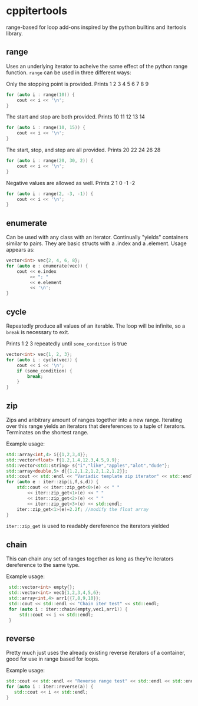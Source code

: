 cppitertools
============

range-based for loop add-ons inspired by the python builtins and itertools
library.


range
-----

Uses an underlying iterator to acheive the same effect of the python range
function.  `range` can be used in three different ways:

Only the stopping point is provided.  Prints 1 2 3 4 5 6 7 8 9
```c++
for (auto i : range(10)) {
    cout << i << '\n';
}
```

The start and stop are both provided.  Prints 10 11 12 13 14
```c++
for (auto i : range(10, 15)) {
    cout << i << '\n';
}
```

The start, stop, and step are all provided.  Prints 20 22 24 26 28
```c++
for (auto i : range(20, 30, 2)) {
    cout << i << '\n';
}
```

Negative values are allowed as well.  Prints 2 1 0 -1 -2
```c++
for (auto i : range(2, -3, -1)) {
    cout << i << '\n';
}
```


enumerate
---------

Can be used with any class with an iterator.  Continually "yields" containers
similar to pairs.  They are basic structs with a .index and a .element.  Usage
appears as:

```c++
vector<int> vec{2, 4, 6, 8};
for (auto e : enumerate(vec)) { 
    cout << e.index
         << ": "
         << e.element
         << '\n';
}
```


cycle
-----

Repeatedly produce all values of an iterable.  The loop will be infinite, so a
`break` is necessary to exit.

Prints 1 2 3 repeatedly until `some_condition` is true
```c++
vector<int> vec{1, 2, 3};
for (auto i : cycle(vec)) {
    cout << i << '\n';
    if (some_condition) {
        break;
    }
}
```


zip
---

Zips and aribitrary amount of ranges together into a new range. Iterating over this 
range yields an iterators that dereferences to a tuple of iterators. Terminates on 
the shortest range.

Example usage:
```c++
std::array<int,4> i{{1,2,3,4}};                                            
std::vector<float> f{1.2,1.4,12.3,4.5,9.9};                                
std::vector<std::string> s{"i","like","apples","alot","dude"};             
std::array<double,5> d{{1.2,1.2,1.2,1.2,1.2}};                             
std::cout << std::endl << "Variadic template zip iterator" << std::endl;
for (auto e : iter::zip(i,f,s,d)) {                                        
    std::cout << iter::zip_get<0>(e) << " "                                
        << iter::zip_get<1>(e) << " "                                      
        << iter::zip_get<2>(e) << " "                                      
        << iter::zip_get<3>(e) << std::endl;                               
    iter::zip_get<1>(e)=2.2f; //modify the float array                     
}
```

`iter::zip_get` is used to readably dereference the iterators yielded


chain
-----

This can chain any set of ranges together as long as they're iterators dereference to
the same type.

Example usage:
```c++
 std::vector<int> empty{};                                                 
 std::vector<int> vec1{1,2,3,4,5,6};                                       
 std::array<int,4> arr1{{7,8,9,10}};                                       
 std::cout << std::endl << "Chain iter test" << std::endl;                 
 for (auto i : iter::chain(empty,vec1,arr1)) {                             
     std::cout << i << std::endl;                                          
 }
 ```
 
 reverse
 -------
 
 Pretty much just uses the already existing reverse iterators of a container, good for
 use in range based for loops.
 
 Example usage:
 ```c++
std::cout << std::endl << "Reverse range test" << std::endl << std::endl;  
for (auto i : iter::reverse(a)) {                                          
    std::cout << i << std::endl;                                           
}
```
